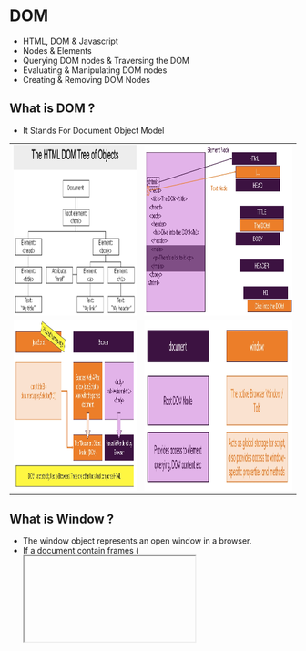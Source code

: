 # DOM
- HTML, DOM & Javascript
- Nodes & Elements
- Querying DOM nodes & Traversing the DOM
- Evaluating & Manipulating DOM nodes
- Creating & Removing DOM Nodes
  
## What is DOM ?
- It Stands For Document Object Model
<table>
<tr>
<td>
  <img src="https://github.com/spdobest/JavaScriptUdemy/blob/master/ReadMe/images/DOM_TreeStructure.png" width="500" height="300" /> 
 </td>
<td>
<img src="https://github.com/spdobest/JavaScriptUdemy/blob/master/ReadMe/images/documentTreeStructure.png" width="600" height="300" />
</td>
</tr>
  <tr>
<td>
  <img src="https://github.com/spdobest/JavaScriptUdemy/blob/master/ReadMe/images/domPageLoading.png" width="500" height="300" /> 
 </td>
<td>
<img src="https://github.com/spdobest/JavaScriptUdemy/blob/master/ReadMe/images/documentsAndElementsInDom.png" width="500" height="300" />
</td>
</tr>
</table>  

## What is Window ?
- The window object represents an open window in a browser.
- If a document contain frames (<iframe> tags), the browser creates one window object for the HTML document, and one additional window object for each frame.
- Window contain other elements like document.

## What is Document ?
- The document object represents your web page.
- If you want to access any element in an HTML page, you always start with accessing the document object.
- Below are some examples of how you can use the document object to access and manipulate HTML.
- After loading any webpage, go to console, type document, you will see all the variables stored in the document object.
- Now type ```console.dir(document);``` inthe console of the webpage.
- Now you can print the each element like this ```console.dir($0);```. It will print the first node in document

## Querying Element
- DOM nodes are just Javascript objects in the end - i.e reference values
- These values returns Object References.
- type in console ```document.getElementById('id');``` it will print elements details in console
- Now Type in console ```console.dir(`document.getElementById('id'));``` it will print the element object details
- You can store the element object in any constant and do the operation in console.
- By using the querySelector, you can list down all the elements with the id and you can manipulate the data in html page without loading the page again
- 
- **querySelector('.id'), querySelectorAll('id') getElementById('id')**
<table>
<tr>
<td>
  <img src="https://github.com/spdobest/JavaScriptUdemy/blob/master/ReadMe/images/queryElementExample.png" width="500" height="300" /> 
 </td>
<td>
<img src="https://github.com/spdobest/JavaScriptUdemy/blob/master/ReadMe/images/NodesAndQuery.png" width="600" height="300" />
</td>
</tr>
</table  

- **SOME OF THE NOTES ON NODE QUERY METHODS**
- Here's a summary of the various methods you got to reach out to DOM elements (note: you can only query for element nodes).
- Besides the below query methods, you also got these special properties on the document object to select parts of the document:
- **document.body** => Selects the <body> element node   
- **document.head** => Selects the <head> element node.
- **document.documentElement** => Selects the <html> element node 
- **QUERY METHODS** 
  - **document.querySelector(<CSS selector>);**
  - Takes any CSS selector (e.g. '#some-id', '.some-class' or 'div p.some-class') and returns the first (!) matching element in the DOM. Returns null if no matching element could be found.
  - More information: https://developer.mozilla.org/en-US/docs/Web/API/Document/querySelector
  
  - **document.getElementById(<ID>);**
  - Takes an ID (without #, just the id name) and returns the element that has this id. Since the same ID shouldn't occur more than once on your page, it'll always return exactly that one element. Returns null if no element with the specified ID could be found.
  - More information: https://developer.mozilla.org/en-US/docs/Web/API/Document/getElementById

  - **document.querySelectorAll(<CSS selector>);**
  - Takes any CSS selector (e.g. '#some-id', '.some-class' or 'div p.some-class') and returns all matching elements in the DOM as a static (non-live) NodeList. Returns and empty NodeList if no matching element could be found.
  - More information: https://developer.mozilla.org/en-US/docs/Web/API/Document/querySelectorAll
  
  - **document.getElementsByClassName(<CSS CLASS>);**
  - Takes a CSS class g (e.g. 'some-class') and returns a live HTMLCollection of matched elements in your DOM. Returns an empty HTMLCollection if not matching elements were found.
  - More information: https://developer.mozilla.org/en-US/docs/Web/API/Document/getElementsByClassName
  
  - **document.getElementsByTagName(<HTML TAG>);**
  - Takes an HTML tag (e.g. 'p') and returns a live HTMLCollection of matched elements in your DOM. Returns an empty HTMLCollection if not matching elements were found.
  - More information: https://developer.mozilla.org/en-US/docs/Web/API/Element/getElementsByTagName
  - There also is the getElementsByName() method which really isn't used commonly (https://developer.mozilla.org/en-US/docs/Web/API/Document/getElementsByName).
  
## Selecting Element in DOM
- By using the document.querySelector('.id') - you will get list of elements in the console
- document.querySelector('.id')
- document.querySelector('ul li:first-of-type')
## Exploring and Changing DOM properties 
- Search mdn h1 element and select the first link
<img src="https://github.com/spdobest/JavaScriptUdemy/blob/master/ReadMe/images/evaluatingElementId.png" width="500" height="300" />  

- Look at the below example, how to change the content of the elements
- h1.style.color = 'red'
- h1.style.backgroundColor = 'black'
- **NOTE : How to know which properties are available**
- Just type ```console.dir(h1);```
- For More details Follow **https://developer.mozilla.org/en-US/docs/Web/API/HTMLHeadingElement**

- <img src="https://github.com/spdobest/JavaScriptUdemy/blob/master/ReadMe/images/changeElementCOntent.png" width="500" height="300" />  

## Attributes and Properties
- Attribute name is not same as property, both are different
- You can change the attribute by using this ```input.setAttribute('value','Some Other property');```

<img src="https://github.com/spdobest/JavaScriptUdemy/blob/master/ReadMe/images/attributesVsProperties.png" width="500" height="300" />  

## Selecting Multiple Elements
- document.querySelector('.id')
- document.querySelector('#id') : It will select the element with id as id
- document.querySelector('id')
- 
```
    const liItems = document.querySelector('li');
    for(const item of liItems){
      console.dir(item);
    }
```
- **Difference between document.querySelector('#someId') and document.getElementById('someId')
    - QuerySelector uses a CSS selector and can match ANY elements( depending on provided selector)
    - getElementById looks only for the ID
- **ASSIGNMENT**
    - Which challenges did you face, how did you overcome them?
    - Side-note: DON'T share your code, only share your thoughts. Compare your code to mine (solution video + attached code).
- const alLis =  document.querySelectorAll(li)
- allLis will contains all li node element in the document
```
    const listItemElements = document.getElementsByTagName(li);
    for( const liElement of listItemElements){
        console.dir(liElement);
    }
```
- How to chenga the property of an Element
```
    const h1 = document.getElementById('id');
    h1.textContent = 'Hello New Text!';
    h1.style.color = 'white';
    h1.style.backgroundColor = 'black';
    
```  
## DOM Assignment
- Select this task atleast in 2 different ways and change the background color to black and text color to white
- Change the document title (<head> title</head>) to Assignment solved. Use 2 different way to get access to the <title> element via querySelector on Document and querySelector on  the certain property field in the document
- Select h1 element on this page and change the text to Assignment Solved!.

## DOM Traversal
<img src="https://github.com/spdobest/JavaScriptUdemy/blob/master/ReadMe/images/traversingChildNodeStructure.png" width="500" height="300" /> 
 
## Traversing Child Node
- For more details follor **https://www.digitalocean.com/community/tutorials/how-to-traverse-the-dom**
<img src="https://github.com/spdobest/JavaScriptUdemy/blob/master/ReadMe/images/traversingChildStruucture1.png" width="600" height="300" />
```
<html>
<head> <title> My title</title> </head>
<body>
  <header> <h1 id="main-title">My Title</h1></header>
  <ul>
    <li class="listItem"> List Item1</li>
    <li class="listItem"> List Item2</li>
    <li class="listItem"> List Item3</li>
  </ul>  
  <input type="text" value="default text"/>
</body>
</html>
```
- **document.querySelector('li');** - it will select the first <li> node
- We can select the list of li nodes by this  document.querySelector('.listItem')
- Another way to access all the li elements

```
  const ul = document.querySelector('ul');
  ul.children // it will print all the li node under ul
  // for first li item
  ul.children[0]
```
- ul.children - it will print all the child element nodes not the text nodes(space at the left of the node). In this white space ommited from the data in console.
- ul.childNodes- It will show the white space at the left side of the node in data field in browser console.
- ul.lastChildElement
- ul.lastChild

## Using Parent Node and Parent Element
- From child element you can access the parent element as well
- For the above example
- const li = document.querySelector('li');
- console.dir(li); // it will print all the properties
- l**i.parentElement or li.parentNode**
- document.documentElement.parentElement
- document.documentElement.parentNode (it will print #document)
- Now from the **li** i want to access the body. I can get access using document.body, but i want to access using child element
- **li.closest('body');** // it will return the body of the document
- **li.closest('header');** // it will print the header in the document

## Accessing sibling elements
- li.list-item // it will print all the items in the list
- const ul = li.parentElement;
- or without using the child element const ul = document.querySelector('ul');
- ul.previousSibling // it will print the white space as well, whatever defined before the <ul>
- ul.previousElementSibling - It will print the previous element before <ul> tag. In the above example <header> <h1 id="main-title">My Title</h1></header> is the sibling element
- It will pring the header element
- This Is same for next elements as well
  
- **ul.nextSibling and ul.nextElementSibling** 
- const ul = document.body.firstElementChild.nextElementSibling
- const firstLi = ul.firstElementChild
- const header = document.body.firstElementChild
- **NOTE :** Deeply traversal logic will most likely also not yield any performance benefits or even perform worse.
## Styling DOM element
- You can use dom property to style the dom element as well.
- For more details follow this example **https://github.com/spdobest/JavaScriptUdemy/tree/master/src/dom-04-styling**
<img src="https://github.com/spdobest/JavaScriptUdemy/blob/master/ReadMe/images/stylingDomElement.png" width="600" height="300" />

## Creating Element With Javacript
<img src="https://github.com/spdobest/JavaScriptUdemy/blob/master/ReadMe/images/creatingElemtntWithJs.png" width="600" height="300" /> 

## Adding Element vis HTML code
- You can add Element to DOM using console
```
const div = document.querySelector('div');
div.innerHTML = div.innerHTML + '<p> Something Went wrong</p>'
```
- It will add another paragraph to the div 
- If we add html element programmatically , it will reload the page again and render all the elements inside the html page
- So performance wise its not good
- To avoid this problem instead of the above approach, you can use insertAdjecentElement
- For more details follow **https://developer.mozilla.org/en-US/docs/Web/API/Element/insertAdjacentElement**
```
const div = document.querySelector('div');
div.insertAdjacentHTML('beforeend','<p> Something Went wrong</p>');
```
- In this approach, it will not load the whole page, it will only insert the element to div.
## Adding element using createElement()
- Lets consider a html page which have unordered list items
- if you insert li element using the above 2 methods, you cant access the element after adding using query selector
- But using this method we can access the li element added
- Lets create element using createElement
```
const list = document.querySelector('ul');
const newLi = document.createElement('li');
list.appendChild(newLi)
newLi.textContent = 'New List Item'
```
- appendChild will add item at last
- prepend will add element at the first 
- As the newLi element is saved in the console, you can add listener, change the text and mouse over functionality to the element
- This is the advantage of createElement()
<img src="https://github.com/spdobest/JavaScriptUdemy/blob/master/ReadMe/images/creatingAndInsertingElement.png" width="600" height="300" />

## Different methods in create element
- list.lastElementChild.before(newLI)
- list.lastElementChild.after(newLi)
- list.firstElementChild.replaceWith(newLi) // It will replace the first li element inside ul above
- list.append('element',"")
- for more details about before **https://developer.mozilla.org/en-US/docs/Web/API/ChildNode/before**
- For more details about after **https://developer.mozilla.org/en-US/docs/Web/API/ChildNode/after**
## Cloning DOM Nodes
- Lets consider a element which you want to copy that
- cloneNode(boolean) - It needs one boolean parameter
- cloneNode(true) - It will clone all the child node  (Deep Cloning)element as well with content
- cloneNode(false) - It will not copy the child element (Sallow CLoning)
```
const list = document.querySelector('ul')
const newLi = document.createElement('li');
list.lastElementChild.before(newLi)
list.lastElementChildAfter(newLi)
list.firstElementChild.replaceWith(newLi)
const newLi2 = newLi.cloneNode(true)
list.append(newLi,newLi2)
```
## Live Node lists vs Static Node Lists
```
const list = document.querySelector('ul')
const listItems = list.querySelectorAll('li')
listItems // it will print the list of items inside li
- const listItems2 = list.getElementsByTagName('li') // This is the old way of getting list items
```
- In the above code, listItems does not contains the changed or added elements
- But listItems2 will contains all the elements which are added or modified
## Removing Elements
- You can remove elements from the list
```
const list = document.querySelector('ul')
list.remove() // or use the below method
list.parentElement.removeChild(list)

```
- For more details follow **https://developer.mozilla.org/en-US/docs/Web/API/ChildNode/remove**
## Insertion and removal element Summary
<img src="https://github.com/spdobest/JavaScriptUdemy/blob/master/ReadMe/images/addingAndRemovingElement.png" width="600" height="300" />

- There are many ways of creating, inserting, replacing and removing DOM elements - here's a summary of the options you have.
- For browser support, check the provided links and also the "Browser Support" module you find later in the course.
- **Create & Insert**
- You got two main options: Provide an HTML snippet (e.g. via innerHTML) to a valid HTML snippet and let the browser render it OR create a DOM object in JS code and append/ insert it manually. The latter approach has the advantage of giving you direct access to the DOM object (useful for setting its properties or adding event listeners). The downside is that you have to write more code.
- **Adding HTML Code:**
```
const root = document.getElementById('root-el'); // selects something like <div id="root-el">
root.innerHTML = `
    <div>
        <h2>Welcome!</h2>
        <p>This is all create & rendered automatically!</p>
    </div>
`;
```
- **Important:** Any existing content in root is  completely replaced when using innerHTML. If you want to append/ insert HTML code, you can use insertAdjacentHTML instead: **https://developer.mozilla.org/en-US/docs/Web/API/Element/insertAdjacentHTML**
```
const root = document.getElementById('root-el'); // selects something like <div id="root-el">
root.insertAdjacentHTML('afterbegin', `
    <div>
        <h2>Welcome!</h2>
        <p>This is all create & rendered automatically!</p>
    </div>
`);
```
- **Creating & Inserting DOM Objects Manually:**
```
const someParagraph = document.createElement('p'); // creates a "p" element (i.e. a <p> element)
const root = document.getElementById('root-el'); // selects something like <div id="root-el">
root.append(someParagraph);
```
- In this example, we create a paragraph and append it to root - append means that it's inserted at the end of root (i.e. inside of it but AFTER all other child nodes it holds).
- **Insertion Methods:**
- **append()** => https://developer.mozilla.org/en-US/docs/Web/API/ParentNode/append
- Browser support is decent but for IE, appendChild() could be preferred => https://developer.mozilla.org/en-US/docs/Web/API/Node/appendChild
- **prepend()** => https://developer.mozilla.org/en-US/docs/Web/API/ParentNode/prepend
- Browser support is decent but for IE, insertBefore() could be preferred => https://developer.mozilla.org/en-US/docs/Web/API/Node/insertBefore
- **before(), after()** => https://developer.mozilla.org/en-US/docs/Web/API/ChildNode/before & https://developer.mozilla.org/en-US/docs/Web/API/ChildNode/after
- Browser support is okay but IE and Safari don't support it. Consider insertBefore() (https://developer.mozilla.org/en-US/docs/Web/API/Node/insertBefore) or insertAdjacentElement() (https://developer.mozilla.org/en-US/docs/Web/API/Element/insertAdjacentElement) as substitutes.

- **Important** (no matter how you insert elements): Whenever you insert elements, you MOVE the element to that new place if you already inserted it before. It's NOT copied (you can copy an element via someElement.cloneNode(true) though).

- **Replace**
- You can replace elements in the DOM with two main methods:
- **replaceWith()** => https://developer.mozilla.org/en-US/docs/Web/API/ChildNode/replaceWith
- **replaceChild()** => https://developer.mozilla.org/en-US/docs/Web/API/Node/replaceChild
- **replaceWith()** is a bit easier to use and has decent browser support - with IE being the exception. To support that as well, consider using replaceChild().
- **Remove**
- You can remove elements with three main methods:
- someElement.innerHTML = '' => Clears all HTML content of someElement and hence removes any objects rendered in there.
- someElement.remove() => Removes a single element (someElement) from the DOM (https://developer.mozilla.org/en-US/docs/Web/API/ChildNode/remove). Browser support is good, IE again doesn't like it though. Use removeChild (see below) instead.
- someElement.parentNode.removeChild(someElement) =>  Removes the provided child element (NOT the element on which you call it). Provides broad browser support but of course requires a bit more code (https://developer.mozilla.org/en-US/docs/Web/API/Node/removeChild).

- **What about Text Nodes?**
- You can easily create & insert text nodes in one go:
```
someElement.textContent = 'Hi there!';
```
- This creates and inserts the text node with a content of 'Hi there!'
- Want to append to existing text?
```
Just use:
someElement.textContent = someElement.textContent + 'More text!';
```
